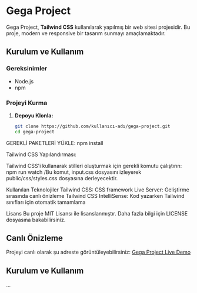 # Gega Project

Gega Project, **Tailwind CSS** kullanılarak yapılmış bir web sitesi projesidir. Bu proje, modern ve responsive bir tasarım sunmayı amaçlamaktadır.

## Kurulum ve Kullanım

### Gereksinimler

- Node.js
- npm

### Projeyi Kurma

1. **Depoyu Klonla:**

   ```bash
   git clone https://github.com/kullanıcı-adı/gega-project.git
   cd gega-project
GEREKLİ PAKETLERİ YÜKLE: 
npm install

Tailwind CSS Yapılandırması:

Tailwind CSS'i kullanarak stilleri oluşturmak için gerekli komutu çalıştırın:
npm run watch  /Bu komut, input.css dosyasını izleyerek public/css/styles.css dosyasına derleyecektir.

Kullanılan Teknolojiler
Tailwind CSS: CSS framework
Live Server: Geliştirme sırasında canlı önizleme
Tailwind CSS IntelliSense: Kod yazarken Tailwind sınıfları için otomatik tamamlama

Lisans
Bu proje MIT Lisansı ile lisanslanmıştır. Daha fazla bilgi için LICENSE dosyasına bakabilirsiniz.

## Canlı Önizleme

Projeyi canlı olarak şu adreste görüntüleyebilirsiniz: [Gega Project Live Demo](https://g-projesi.netlify.app/)

## Kurulum ve Kullanım

...


